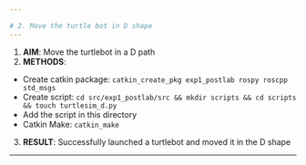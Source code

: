 ```yaml
---

# 2. Move the turtle bot in D shape
---
```


1. **AIM**: Move the turtlebot in a D path
2. **METHODS**:
  - Create catkin package: `catkin_create_pkg exp1_postlab rospy roscpp std_msgs`
  - Create script: `cd src/exp1_postlab/src && mkdir scripts && cd scripts && touch turtlesim_d.py`
  - Add the script in this directory
  - Catkin Make: `catkin_make`
3. **RESULT**: Successfully launched a turtlebot and moved it in the D shape
---
